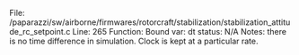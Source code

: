 File: /paparazzi/sw/airborne/firmwares/rotorcraft/stabilization/stabilization_attitude_rc_setpoint.c
Line: 265
Function: Bound
var: dt
status: N/A
Notes: there is no time difference in simulation. Clock is kept at a particular rate.
